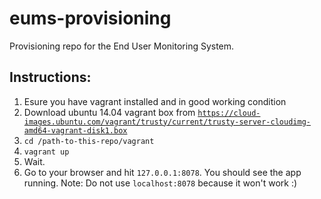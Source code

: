 eums-provisioning
=================

Provisioning repo for the End User Monitoring System.

## Instructions:

1. Esure you have vagrant installed and in good working condition
2. Download ubuntu 14.04 vagrant box from <code>https://cloud-images.ubuntu.com/vagrant/trusty/current/trusty-server-cloudimg-amd64-vagrant-disk1.box</code>
3. <code>cd /path-to-this-repo/vagrant</code>
4. <code>vagrant up</code>
5. Wait.
6. Go to your browser and hit <code>127.0.0.1:8078</code>. You should see the app running. Note: Do not use <code>localhost:8078</code> because it won't work :)
